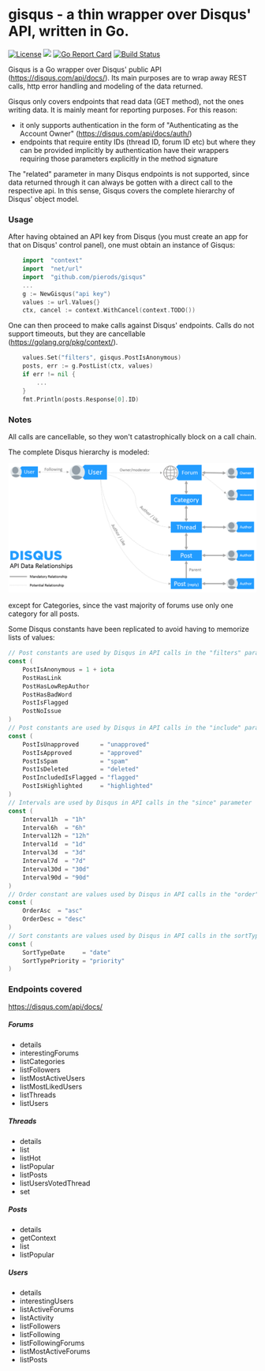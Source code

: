 # gisqus - a thin wrapper over Disqus' API, written in Go.

[![License](https://img.shields.io/badge/License-Apache%202.0-blue.svg)](https://opensource.org/licenses/Apache-2.0)
[![](https://godoc.org/github.com/pierods/gisqus?status.svg)](http://godoc.org/github.com/pierods/gisqus)
[![Go Report Card](https://goreportcard.com/badge/github.com/pierods/gisqus)](https://goreportcard.com/report/github.com/pierods/gisqus)
[![Build Status](https://travis-ci.org/pierods/gisqus.svg?branch=master)](https://travis-ci.org/pierods/gisqus)

Gisqus is a Go wrapper over Disqus' public API (https://disqus.com/api/docs/). Its main purposes are to wrap away REST calls, http error handling and modeling of the data returned.

Gisqus only covers endpoints that read data (GET method), not the ones writing data. It is mainly meant for reporting purposes.
For this reason: 
* it only supports authentication in the form of "Authenticating as the Account Owner" (https://disqus.com/api/docs/auth/)
* endpoints that require entity IDs (thread ID, forum ID etc) but where they can be provided implicitly by authentication have their wrappers 
  requiring those parameters explicitly in the method signature

The "related" parameter in many Disqus endpoints is not supported, since data returned through it can always be gotten with a direct call to the 
respective api. In this sense, Gisqus covers the complete hierarchy of Disqus' object model.


### Usage
After having obtained an API key from Disqus (you must create an app for that on Disqus' control panel), one must obtain an instance of Gisqus:

```Go
    import  "context"
    import  "net/url"
    import  "github.com/pierods/gisqus"
    ...
    g := NewGisqus("api key")
    values := url.Values{}
    ctx, cancel := context.WithCancel(context.TODO())
```

One can then proceed to make calls against Disqus' endpoints. Calls do not support timeouts, but they are cancellable (https://golang.org/pkg/context/).

```Go
    values.Set("filters", gisqus.PostIsAnonymous)
    posts, err := g.PostList(ctx, values)
    if err != nil {
        ...
    }
    fmt.Println(posts.Response[0].ID)
```
### Notes
All calls are cancellable, so they won't catastrophically block on a call chain.

The complete Disqus hierarchy is modeled:


![hierarchy](assets/chart-api-relationships.png)

except for Categories, since the vast majority of forums use only one category for all posts.

Some Disqus constants have been replicated to avoid having to memorize lists of values:
```Go
// Post constants are used by Disqus in API calls in the "filters" parameter
const (
	PostIsAnonymous = 1 + iota
	PostHasLink
	PostHasLowRepAuthor
	PostHasBadWord
	PostIsFlagged
	PostNoIssue
)
// Post constants are used by Disqus in API calls in the "include" parameter
const (
	PostIsUnapproved      = "unapproved"
	PostIsApproved        = "approved"
	PostIsSpam            = "spam"
	PostIsDeleted         = "deleted"
	PostIncludedIsFlagged = "flagged"
	PostIsHighlighted     = "highlighted"
)
// Intervals are used by Disqus in API calls in the "since" parameter
const (
	Interval1h  = "1h"
	Interval6h  = "6h"
	Interval12h = "12h"
	Interval1d  = "1d"
	Interval3d  = "3d"
	Interval7d  = "7d"
	Interval30d = "30d"
	Interval90d = "90d"
)
// Order constant are values used by Disqus in API calls in the "order" parameter
const (
	OrderAsc  = "asc"
	OrderDesc = "desc"
)
// Sort constants are values used by Disqus in API calls in the sortType parameter
const (
	SortTypeDate     = "date"
	SortTypePriority = "priority"
)
```


### Endpoints covered
https://disqus.com/api/docs/
##### Forums
* details
* interestingForums
* listCategories
* listFollowers 
* listMostActiveUsers
* listMostLikedUsers
* listThreads
* listUsers

##### Threads
* details
* list
* listHot 
* listPopular 
* listPosts
* listUsersVotedThread
* set

##### Posts
* details
* getContext 
* list
* listPopular

##### Users
* details 
* interestingUsers
* listActiveForums
* listActivity 
* listFollowers 
* listFollowing 
* listFollowingForums 
* listMostActiveForums 
* listPosts
